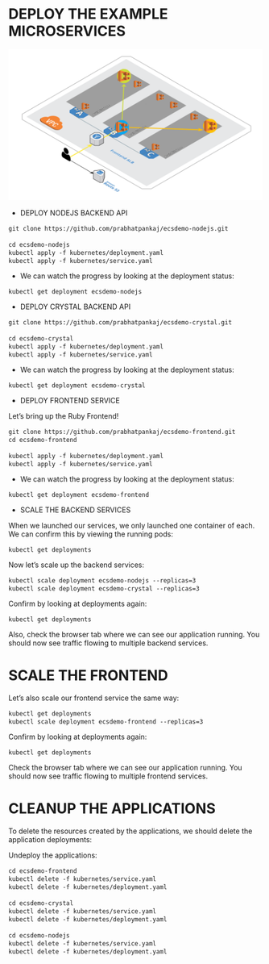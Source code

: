 # DEPLOY THE EXAMPLE MICROSERVICES

![MICROSERVICES](/images/microservices.svg)

* DEPLOY NODEJS BACKEND API

```
git clone https://github.com/prabhatpankaj/ecsdemo-nodejs.git

cd ecsdemo-nodejs
kubectl apply -f kubernetes/deployment.yaml
kubectl apply -f kubernetes/service.yaml

```

* We can watch the progress by looking at the deployment status:

```
kubectl get deployment ecsdemo-nodejs

```

* DEPLOY CRYSTAL BACKEND API

```
git clone https://github.com/prabhatpankaj/ecsdemo-crystal.git

cd ecsdemo-crystal
kubectl apply -f kubernetes/deployment.yaml
kubectl apply -f kubernetes/service.yaml

```
* We can watch the progress by looking at the deployment status:

```
kubectl get deployment ecsdemo-crystal

```

* DEPLOY FRONTEND SERVICE

Let’s bring up the Ruby Frontend!

```
git clone https://github.com/prabhatpankaj/ecsdemo-frontend.git
cd ecsdemo-frontend

kubectl apply -f kubernetes/deployment.yaml
kubectl apply -f kubernetes/service.yaml

```

* We can watch the progress by looking at the deployment status:

```
kubectl get deployment ecsdemo-frontend

```

* SCALE THE BACKEND SERVICES

When we launched our services, we only launched one container of each. We can confirm this by viewing the running pods:

```
kubectl get deployments
```

Now let’s scale up the backend services:

```
kubectl scale deployment ecsdemo-nodejs --replicas=3
kubectl scale deployment ecsdemo-crystal --replicas=3

```

Confirm by looking at deployments again:

```
kubectl get deployments

```
Also, check the browser tab where we can see our application running. You should now see traffic flowing to multiple backend services.

# SCALE THE FRONTEND

Let’s also scale our frontend service the same way:

```
kubectl get deployments
kubectl scale deployment ecsdemo-frontend --replicas=3

```
Confirm by looking at deployments again:

```
kubectl get deployments

```

Check the browser tab where we can see our application running. You should now see traffic flowing to multiple frontend services.

# CLEANUP THE APPLICATIONS
To delete the resources created by the applications, we should delete the application deployments:

Undeploy the applications:

```
cd ecsdemo-frontend
kubectl delete -f kubernetes/service.yaml
kubectl delete -f kubernetes/deployment.yaml

cd ecsdemo-crystal
kubectl delete -f kubernetes/service.yaml
kubectl delete -f kubernetes/deployment.yaml

cd ecsdemo-nodejs
kubectl delete -f kubernetes/service.yaml
kubectl delete -f kubernetes/deployment.yaml

```
